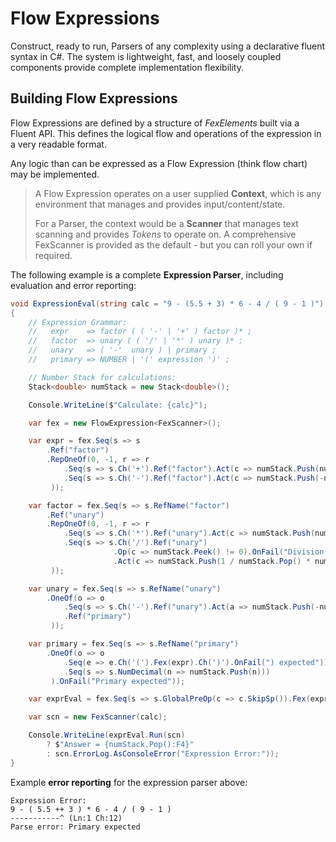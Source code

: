 # Flow Expressions 


Construct, ready to run,  Parsers of any complexity using a declarative fluent syntax in C#. The system is lightweight, fast, and loosely coupled components provide complete implementation flexibility.

## Building Flow Expressions

Flow Expressions are defined by a structure of *FexElements* built via a Fluent API. This defines the logical flow and operations of the expression in a very readable format. 

Any logic than can be expressed as a Flow Expression (think flow chart) may be implemented. 


> A Flow Expression operates on a user supplied **Context**, which is any environment that manages and provides input/content/state.
>
> For a Parser, the context would be a **Scanner** that manages text scanning and provides *Tokens* to operate on. A comprehensive FexScanner is provided as the default - but you can roll your own if required. 



The following example is a complete **Expression Parser**, including evaluation and error reporting:

```csharp
void ExpressionEval(string calc = "9 - (5.5 + 3) * 6 - 4 / ( 9 - 1 )") 
{
    // Expression Grammar:
    //   expr    => factor ( ( '-' | '+' ) factor )* ;
    //   factor  => unary ( ( '/' | '*' ) unary )* ;
    //   unary   => ( '-'  unary ) | primary ;
    //   primary => NUMBER | '(' expression ')' ;

    // Number Stack for calculations:
    Stack<double> numStack = new Stack<double>();

    Console.WriteLine($"Calculate: {calc}");

    var fex = new FlowExpression<FexScanner>();  

    var expr = fex.Seq(s => s
        .Ref("factor")
        .RepOneOf(0, -1, r => r
            .Seq(s => s.Ch('+').Ref("factor").Act(c => numStack.Push(numStack.Pop() + numStack.Pop())))
            .Seq(s => s.Ch('-').Ref("factor").Act(c => numStack.Push(-numStack.Pop() + numStack.Pop())))
         ));

    var factor = fex.Seq(s => s.RefName("factor")
        .Ref("unary")
        .RepOneOf(0, -1, r => r
            .Seq(s => s.Ch('*').Ref("unary").Act(c => numStack.Push(numStack.Pop() * numStack.Pop())))
            .Seq(s => s.Ch('/').Ref("unary")
                       .Op(c => numStack.Peek() != 0).OnFail("Division by 0") // Trap division by 0
                       .Act(c => numStack.Push(1 / numStack.Pop() * numStack.Pop())))
         ));

    var unary = fex.Seq(s => s.RefName("unary")
        .OneOf(o => o
            .Seq(s => s.Ch('-').Ref("unary").Act(a => numStack.Push(-numStack.Pop())))
            .Ref("primary")
         ));

    var primary = fex.Seq(s => s.RefName("primary")
        .OneOf(o => o
            .Seq(e => e.Ch('(').Fex(expr).Ch(')').OnFail(") expected"))
            .Seq(s => s.NumDecimal(n => numStack.Push(n)))
         ).OnFail("Primary expected"));

    var exprEval = fex.Seq(s => s.GlobalPreOp(c => c.SkipSp()).Fex(expr).IsEos().OnFail("invalid expression"));

    var scn = new FexScanner(calc);

    Console.WriteLine(exprEval.Run(scn) 
        ? $"Answer = {numStack.Pop():F4}" 
        : scn.ErrorLog.AsConsoleError("Expression Error:"));
}
```



Example **error reporting** for the expression parser above:

```dos
Expression Error:
9 - ( 5.5 ++ 3 ) * 6 - 4 / ( 9 - 1 )
-----------^ (Ln:1 Ch:12)
Parse error: Primary expected
```